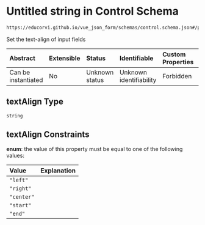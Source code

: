 # Untitled string in Control Schema

```txt
https://educorvi.github.io/vue_json_form/schemas/control.schema.json#/properties/options/properties/textAlign
```

Set the text-align of input fields

| Abstract            | Extensible | Status         | Identifiable            | Custom Properties | Additional Properties | Access Restrictions | Defined In                                                                     |
| :------------------ | :--------- | :------------- | :---------------------- | :---------------- | :-------------------- | :------------------ | :----------------------------------------------------------------------------- |
| Can be instantiated | No         | Unknown status | Unknown identifiability | Forbidden         | Allowed               | none                | [control.schema.json\*](../schemas/control.schema.json "open original schema") |

## textAlign Type

`string`

## textAlign Constraints

**enum**: the value of this property must be equal to one of the following values:

| Value      | Explanation |
| :--------- | :---------- |
| `"left"`   |             |
| `"right"`  |             |
| `"center"` |             |
| `"start"`  |             |
| `"end"`    |             |
